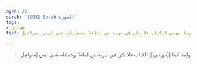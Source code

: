 ```yaml
---
ayah: 23
surah: '[[032-Surah|سورة]]'
tags:
- quran
text: ولقد آتينا موسى الكتاب فلا تكن في مرية من لقائه ۖ وجعلناه هدى لبني إسرائيل

---
```

> ولقد آتينا [[موسى]] الكتاب فلا تكن في مرية من لقائه ۖ وجعلناه هدى لبني إسرائيل
